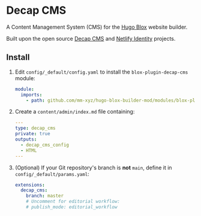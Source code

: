# Decap CMS

A Content Management System (CMS) for the [Hugo Blox](https://hugoblox.com) website builder.

Built upon the open source [Decap CMS](https://decapcms.org/) and [Netlify Identity](https://docs.netlify.com/visitor-access/identity/#enable-identity-in-the-ui) projects.

## Install

1. Edit `config/_default/config.yaml` to install the `blox-plugin-decap-cms` module:

   ```yaml
   module:
     imports:
       - path: github.com/mm-xyz/hugo-blox-builder-mod/modules/blox-plugin-decap-cms
   ```

2. Create a `content/admin/index.md` file containing:

   ```yaml
   ---
   type: decap_cms
   private: true
   outputs:
     - decap_cms_config
     - HTML
   ---

   ```

3. (Optional) If your Git repository's branch is **not** `main`, define it in `config/_default/params.yaml`:

   ```yaml
   extensions:
     decap_cms:
       branch: master
       # Uncomment for editorial workflow:
       # publish_mode: editorial_workflow
   ```
